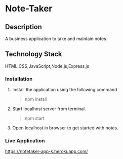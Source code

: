 # Note-Taker

## Description

A business application to take and maintain notes. 

## Technology Stack

HTML,CSS,JavaScript,Node.js,Express.js

### Installation

1. Install the application using the following command
    >npm install

2. Start localhost server from terminal.
    >npm start

3. Open localhost in browser to get started with notes.

### Live Application

<https://notetaker-app-k.herokuapp.com/>
